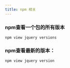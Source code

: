 ```yaml
---
title: npm 相关
---
```


### npm查看一个包的所有版本
    npm view jquery versions

### npm查看最新的版本： 
    npm view jquery version